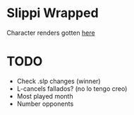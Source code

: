 # Slippi Wrapped

Character renders gotten [here](https://www.reddit.com/r/smashbros/comments/4khef3/melee_full_classic_mode_poses_good_for_streams/)


# TODO
- Check .slp changes (winner)
- L-cancels fallados? (no lo tengo creo)
- Most played month
- Number opponents
